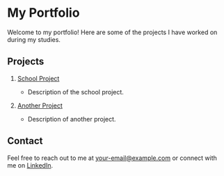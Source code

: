 # My Portfolio

Welcome to my portfolio! Here are some of the projects I have worked on during my studies.

## Projects

1. [School Project](https://github.com/your-username/school-project)
   - Description of the school project.

2. [Another Project](https://github.com/your-username/another-project)
   - Description of another project.

## Contact

Feel free to reach out to me at [your-email@example.com](mailto:your-email@example.com) or connect with me on [LinkedIn](https://www.linkedin.com/in/your-linkedin-profile).
